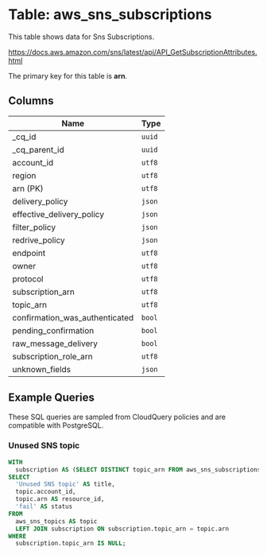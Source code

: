 # Table: aws_sns_subscriptions

This table shows data for Sns Subscriptions.

https://docs.aws.amazon.com/sns/latest/api/API_GetSubscriptionAttributes.html

The primary key for this table is **arn**.

## Columns

| Name          | Type          |
| ------------- | ------------- |
|_cq_id|`uuid`|
|_cq_parent_id|`uuid`|
|account_id|`utf8`|
|region|`utf8`|
|arn (PK)|`utf8`|
|delivery_policy|`json`|
|effective_delivery_policy|`json`|
|filter_policy|`json`|
|redrive_policy|`json`|
|endpoint|`utf8`|
|owner|`utf8`|
|protocol|`utf8`|
|subscription_arn|`utf8`|
|topic_arn|`utf8`|
|confirmation_was_authenticated|`bool`|
|pending_confirmation|`bool`|
|raw_message_delivery|`bool`|
|subscription_role_arn|`utf8`|
|unknown_fields|`json`|

## Example Queries

These SQL queries are sampled from CloudQuery policies and are compatible with PostgreSQL.

### Unused SNS topic

```sql
WITH
  subscription AS (SELECT DISTINCT topic_arn FROM aws_sns_subscriptions)
SELECT
  'Unused SNS topic' AS title,
  topic.account_id,
  topic.arn AS resource_id,
  'fail' AS status
FROM
  aws_sns_topics AS topic
  LEFT JOIN subscription ON subscription.topic_arn = topic.arn
WHERE
  subscription.topic_arn IS NULL;
```


